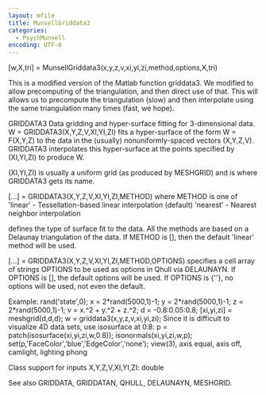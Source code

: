 ```yaml
---
layout: mfile
title: MunsellGriddata3
categories:
  - PsychMunsell
encoding: UTF-8
---
```


 [w,X,tri] = MunsellGriddata3(x,y,z,v,xi,yi,zi,method,options,X,tri)

 This is a modified version of the Matlab function griddata3.  We modified
 to allow precomputing of the triangulation, and then direct use of that.
 This will allows us to precompute the triangulation (slow) and
 then interpolate using the same triangulation many times (fast, we hope).

GRIDDATA3 Data gridding and hyper-surface fitting for 3-dimensional data.
   W = GRIDDATA3(X,Y,Z,V,XI,YI,ZI) fits a hyper-surface of the form
   W = F(X,Y,Z) to the data in the (usually) nonuniformly-spaced vectors
   (X,Y,Z,V).  GRIDDATA3 interpolates this hyper-surface at the points
   specified by (XI,YI,ZI) to produce W.

   (XI,YI,ZI) is usually a uniform grid (as produced by MESHGRID) and is
   where GRIDDATA3 gets its name.

   [...] = GRIDDATA3(X,Y,Z,V,XI,YI,ZI,METHOD) where METHOD is one of
       'linear'    - Tessellation-based linear interpolation (default)
       'nearest'   - Nearest neighbor interpolation

   defines the type of surface fit to the data.
   All the methods are based on a Delaunay triangulation of the data.
   If METHOD is [], then the default 'linear' method will be used.

   [...] = GRIDDATA3(X,Y,Z,V,XI,YI,ZI,METHOD,OPTIONS) specifies a cell
   array of strings OPTIONS to be used as options in Qhull via DELAUNAYN.
   If OPTIONS is [], the default options will be used.
   If OPTIONS is {''}, no options will be used, not even the default.

   Example:
      rand('state',0);
      x = 2\*rand(5000,1)-1; y = 2\*rand(5000,1)-1; z = 2\*rand(5000,1)-1;
      v = x.^2 + y.^2 + z.^2;
      d = -0.8:0.05:0.8;
      [xi,yi,zi] = meshgrid(d,d,d);
      w = griddata3(x,y,z,v,xi,yi,zi);
   Since it is difficult to visualize 4D data sets, use isosurface at 0.8:
      p = patch(isosurface(xi,yi,zi,w,0.8));
      isonormals(xi,yi,zi,w,p);
      set(p,'FaceColor','blue','EdgeColor','none');
      view(3), axis equal, axis off, camlight, lighting phong

   Class support for inputs X,Y,Z,V,XI,YI,ZI: double

   See also GRIDDATA, GRIDDATAN, QHULL, DELAUNAYN, MESHGRID.